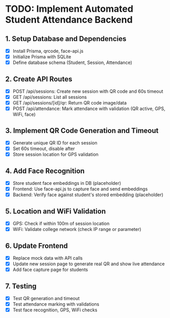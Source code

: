 # TODO: Implement Automated Student Attendance Backend

## 1. Setup Database and Dependencies
- [x] Install Prisma, qrcode, face-api.js
- [x] Initialize Prisma with SQLite
- [x] Define database schema (Student, Session, Attendance)

## 2. Create API Routes
- [x] POST /api/sessions: Create new session with QR code and 60s timeout
- [x] GET /api/sessions: List all sessions
- [x] GET /api/sessions/[id]/qr: Return QR code image/data
- [x] POST /api/attendance: Mark attendance with validation (QR active, GPS, WiFi, face)

## 3. Implement QR Code Generation and Timeout
- [x] Generate unique QR ID for each session
- [x] Set 60s timeout, disable after
- [x] Store session location for GPS validation

## 4. Add Face Recognition
- [x] Store student face embeddings in DB (placeholder)
- [x] Frontend: Use face-api.js to capture face and send embeddings
- [x] Backend: Verify face against student's stored embedding (placeholder)

## 5. Location and WiFi Validation
- [x] GPS: Check if within 100m of session location
- [x] WiFi: Validate college network (check IP range or parameter)

## 6. Update Frontend
- [x] Replace mock data with API calls
- [x] Update new session page to generate real QR and show live attendance
- [x] Add face capture page for students

## 7. Testing
- [x] Test QR generation and timeout
- [x] Test attendance marking with validations
- [x] Test face recognition, GPS, WiFi checks
